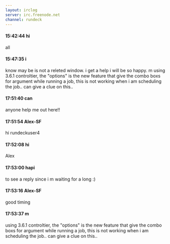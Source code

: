 ```yaml
---
layout: irclog
server: irc.freenode.net
channel: rundeck
---
```


#### 15:42:44 hi
 all
#### 15:47:35 i
 know may be is not a releted window. i get a help i will be so happy. m using 3.6.1 controltier, the "options" is the new feature that give the combo boxs for argument while running a job, this is not working when i am scheduling the job.. can give a clue on this..
#### 17:51:40 can
 anyone help me out here!!
#### 17:51:54 Alex-SF
 hi rundeckuser4
#### 17:52:08 hi
 Alex
#### 17:53:00 hapi
 to see a reply since i m waiting for a long :)
#### 17:53:16 Alex-SF
 good timing
#### 17:53:37 m
 using 3.6.1 controltier, the "options" is the new feature that give the combo boxs for argument while running a job, this is not working when i am scheduling the job.. can give a clue on this..
